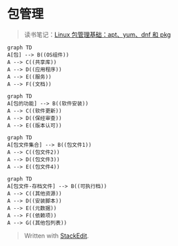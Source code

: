 # 包管理
>读书笔记：[Linux 包管理基础：apt、yum、dnf 和 pkg](https://linux.cn/article-8782-1.html)
```mermaid
graph TD
A[包] --> B((OS组件))
A --> C((共享库))
A --> D((应用程序))
A --> E((服务))
A --> F((文档))
```
```mermaid
graph TD
A[包的功能] --> B((软件安装))
A --> C((软件更新))
A --> D((保经审查))
A --> E((版本认可))
```
```mermaid
graph TD
A[包文件集合] --> B((包文件1))
A --> C((包文件2))
A --> D((包文件3))
A --> E((包文件4))
```
```mermaid
graph TD
A[包文件-存档文件] --> B((可执行档))
A --> C((其他资源))
A --> D((安装脚本))
A --> E((元数据))
A --> F((依赖项))
A --> G((其他包列表))
```


> Written with [StackEdit](https://stackedit.io/).
<!--stackedit_data:
eyJoaXN0b3J5IjpbOTczMTAxNzk0LDE5ODA5ODcwMTYsNzMwOT
k4MTE2XX0=
-->